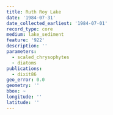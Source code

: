 ```yaml
---
title: Ruth Roy Lake
date: '1984-07-31'
date_collected_earliest: '1984-07-01'
record_type: core
medium: lake_sediment
feature: '922'
description: ''
parameters:
  - scaled_chrysophytes
  - diatoms
publications:
  - dixit86
geo_error: 0.0
geometry: ''
bbox: ~
longitude: ''
latitude: ''
---
```

